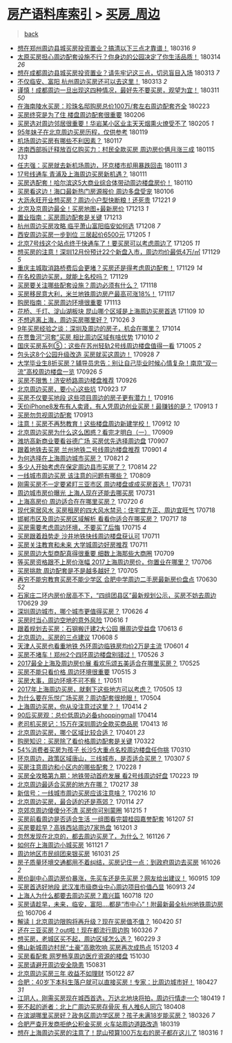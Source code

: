 [房产语料库索引](../../README.md)  > [买房_周边](买房_周边.md)
====
> [back](../README.md)

- [想在郑州周边县城买房投资置业？搞清以下三点才靠谱！](http://jkwz.applinzi.com/ittc/7081066430449845264.html#%E6%83%B3%E5%9C%A8%E9%83%91%E5%B7%9E%E5%91%A8%E8%BE%B9%E5%8E%BF%E5%9F%8E%E4%B9%B0%E6%88%BF%E6%8A%95%E8%B5%84%E7%BD%AE%E4%B8%9A%EF%BC%9F%E6%90%9E%E6%B8%85%E4%BB%A5%E4%B8%8B%E4%B8%89%E7%82%B9%E6%89%8D%E9%9D%A0%E8%B0%B1%EF%BC%81) 180316 *9* 
- [太原买房担心周边配套设施不行？你身边的公园决定了你生活品质！](http://jkwz.applinzi.com/ittc/7080253072221930502.html#%E5%A4%AA%E5%8E%9F%E4%B9%B0%E6%88%BF%E6%8B%85%E5%BF%83%E5%91%A8%E8%BE%B9%E9%85%8D%E5%A5%97%E8%AE%BE%E6%96%BD%E4%B8%8D%E8%A1%8C%EF%BC%9F%E4%BD%A0%E8%BA%AB%E8%BE%B9%E7%9A%84%E5%85%AC%E5%9B%AD%E5%86%B3%E5%AE%9A%E4%BA%86%E4%BD%A0%E7%94%9F%E6%B4%BB%E5%93%81%E8%B4%A8%EF%BC%81) 180314 *26* 
- [想在成都周边县城买房投资置业？请先牢记这三点，切忌盲目入场](http://jkwz.applinzi.com/ittc/7079947279241053190.html#%E6%83%B3%E5%9C%A8%E6%88%90%E9%83%BD%E5%91%A8%E8%BE%B9%E5%8E%BF%E5%9F%8E%E4%B9%B0%E6%88%BF%E6%8A%95%E8%B5%84%E7%BD%AE%E4%B8%9A%EF%BC%9F%E8%AF%B7%E5%85%88%E7%89%A2%E8%AE%B0%E8%BF%99%E4%B8%89%E7%82%B9%EF%BC%8C%E5%88%87%E5%BF%8C%E7%9B%B2%E7%9B%AE%E5%85%A5%E5%9C%BA) 180313 *7* 
- [不仅临安、富阳 杭州周边买房还可以去这里！](http://jkwz.applinzi.com/ittc/7079965934251148295.html#%E4%B8%8D%E4%BB%85%E4%B8%B4%E5%AE%89%E3%80%81%E5%AF%8C%E9%98%B3+%E6%9D%AD%E5%B7%9E%E5%91%A8%E8%BE%B9%E4%B9%B0%E6%88%BF%E8%BF%98%E5%8F%AF%E4%BB%A5%E5%8E%BB%E8%BF%99%E9%87%8C%EF%BC%81) 180313 *2* 
- [谨慎！成都周边一旦出现这四种情况，最好先不要买房，观望为宜！](http://jkwz.applinzi.com/ittc/7079124622014678027.html#%E8%B0%A8%E6%85%8E%EF%BC%81%E6%88%90%E9%83%BD%E5%91%A8%E8%BE%B9%E4%B8%80%E6%97%A6%E5%87%BA%E7%8E%B0%E8%BF%99%E5%9B%9B%E7%A7%8D%E6%83%85%E5%86%B5%EF%BC%8C%E6%9C%80%E5%A5%BD%E5%85%88%E4%B8%8D%E8%A6%81%E4%B9%B0%E6%88%BF%EF%BC%8C%E8%A7%82%E6%9C%9B%E4%B8%BA%E5%AE%9C%EF%BC%81) 180311 *50* 
- [在海南陵水买房：珍珠名邸购房总价100万/套左右周边配套齐全](http://jkwz.applinzi.com/ittc/7073342813297443857.html#%E5%9C%A8%E6%B5%B7%E5%8D%97%E9%99%B5%E6%B0%B4%E4%B9%B0%E6%88%BF%EF%BC%9A%E7%8F%8D%E7%8F%A0%E5%90%8D%E9%82%B8%E8%B4%AD%E6%88%BF%E6%80%BB%E4%BB%B7100%E4%B8%87%2F%E5%A5%97%E5%B7%A6%E5%8F%B3%E5%91%A8%E8%BE%B9%E9%85%8D%E5%A5%97%E9%BD%90%E5%85%A8) 180223  
- [买房终究是为了住 楼盘周边配套很重要](http://jkwz.applinzi.com/ittc/7066896524460442640.html#%E4%B9%B0%E6%88%BF%E7%BB%88%E7%A9%B6%E6%98%AF%E4%B8%BA%E4%BA%86%E4%BD%8F+%E6%A5%BC%E7%9B%98%E5%91%A8%E8%BE%B9%E9%85%8D%E5%A5%97%E5%BE%88%E9%87%8D%E8%A6%81) 180206  
- [买房选对周边邻居很重要！华岩某小区业主天天烟熏火燎受不了](http://jkwz.applinzi.com/ittc/7066532900420191239.html#%E4%B9%B0%E6%88%BF%E9%80%89%E5%AF%B9%E5%91%A8%E8%BE%B9%E9%82%BB%E5%B1%85%E5%BE%88%E9%87%8D%E8%A6%81%EF%BC%81%E5%8D%8E%E5%B2%A9%E6%9F%90%E5%B0%8F%E5%8C%BA%E4%B8%9A%E4%B8%BB%E5%A4%A9%E5%A4%A9%E7%83%9F%E7%86%8F%E7%81%AB%E7%87%8E%E5%8F%97%E4%B8%8D%E4%BA%86) 180205 *1* 
- [95年妹子在北京周边买房历程，仅供参考](http://jkwz.applinzi.com/ittc/7059967552036275206.html#95%E5%B9%B4%E5%A6%B9%E5%AD%90%E5%9C%A8%E5%8C%97%E4%BA%AC%E5%91%A8%E8%BE%B9%E4%B9%B0%E6%88%BF%E5%8E%86%E7%A8%8B%EF%BC%8C%E4%BB%85%E4%BE%9B%E5%8F%82%E8%80%83) 180119  
- [机场周边买房有哪些不利因素？](http://jkwz.applinzi.com/ittc/7059654816354010122.html#%E6%9C%BA%E5%9C%BA%E5%91%A8%E8%BE%B9%E4%B9%B0%E6%88%BF%E6%9C%89%E5%93%AA%E4%BA%9B%E4%B8%8D%E5%88%A9%E5%9B%A0%E7%B4%A0%EF%BC%9F) 180117  
- [济南西部拆迁释放百亿购买力：村民全款买房 周边房价俩月涨三成](http://jkwz.applinzi.com/ittc/7058826065428874246.html#%E6%B5%8E%E5%8D%97%E8%A5%BF%E9%83%A8%E6%8B%86%E8%BF%81%E9%87%8A%E6%94%BE%E7%99%BE%E4%BA%BF%E8%B4%AD%E4%B9%B0%E5%8A%9B%EF%BC%9A%E6%9D%91%E6%B0%91%E5%85%A8%E6%AC%BE%E4%B9%B0%E6%88%BF+%E5%91%A8%E8%BE%B9%E6%88%BF%E4%BB%B7%E4%BF%A9%E6%9C%88%E6%B6%A8%E4%B8%89%E6%88%90) 180115 *133* 
- [任志强：买房就去新机场周边，环京楼市却用暴跌回击](http://jkwz.applinzi.com/ittc/7057312057139921930.html#%E4%BB%BB%E5%BF%97%E5%BC%BA%EF%BC%9A%E4%B9%B0%E6%88%BF%E5%B0%B1%E5%8E%BB%E6%96%B0%E6%9C%BA%E5%9C%BA%E5%91%A8%E8%BE%B9%EF%BC%8C%E7%8E%AF%E4%BA%AC%E6%A5%BC%E5%B8%82%E5%8D%B4%E7%94%A8%E6%9A%B4%E8%B7%8C%E5%9B%9E%E5%87%BB) 180111 *3* 
- [17号线通车 青浦及上海周边买房新机遇？](http://jkwz.applinzi.com/ittc/7057135405730628614.html#17%E5%8F%B7%E7%BA%BF%E9%80%9A%E8%BD%A6+%E9%9D%92%E6%B5%A6%E5%8F%8A%E4%B8%8A%E6%B5%B7%E5%91%A8%E8%BE%B9%E4%B9%B0%E6%88%BF%E6%96%B0%E6%9C%BA%E9%81%87%EF%BC%9F) 180111  
- [买房选配套！哈尔滨这5大商业综合体带动周边楼盘房价！](http://jkwz.applinzi.com/ittc/7056864256081789959.html#%E4%B9%B0%E6%88%BF%E9%80%89%E9%85%8D%E5%A5%97%EF%BC%81%E5%93%88%E5%B0%94%E6%BB%A8%E8%BF%995%E5%A4%A7%E5%95%86%E4%B8%9A%E7%BB%BC%E5%90%88%E4%BD%93%E5%B8%A6%E5%8A%A8%E5%91%A8%E8%BE%B9%E6%A5%BC%E7%9B%98%E6%88%BF%E4%BB%B7%EF%BC%81) 180110  
- [买房看这边！海口最新热门房源报价 周边多盘受宠](http://jkwz.applinzi.com/ittc/7055406734527431686.html#%E4%B9%B0%E6%88%BF%E7%9C%8B%E8%BF%99%E8%BE%B9%EF%BC%81%E6%B5%B7%E5%8F%A3%E6%9C%80%E6%96%B0%E7%83%AD%E9%97%A8%E6%88%BF%E6%BA%90%E6%8A%A5%E4%BB%B7+%E5%91%A8%E8%BE%B9%E5%A4%9A%E7%9B%98%E5%8F%97%E5%AE%A0) 180106  
- [大沥永旺开业想买房？周边小户型快断粮！还死贵](http://jkwz.applinzi.com/ittc/7049611053367821329.html#%E5%A4%A7%E6%B2%A5%E6%B0%B8%E6%97%BA%E5%BC%80%E4%B8%9A%E6%83%B3%E4%B9%B0%E6%88%BF%EF%BC%9F%E5%91%A8%E8%BE%B9%E5%B0%8F%E6%88%B7%E5%9E%8B%E5%BF%AB%E6%96%AD%E7%B2%AE%EF%BC%81%E8%BF%98%E6%AD%BB%E8%B4%B5) 171221 *9* 
- [北京及京周边最全！买房地图+最新房价](http://jkwz.applinzi.com/ittc/7046515519664948241.html#%E5%8C%97%E4%BA%AC%E5%8F%8A%E4%BA%AC%E5%91%A8%E8%BE%B9%E6%9C%80%E5%85%A8%EF%BC%81%E4%B9%B0%E6%88%BF%E5%9C%B0%E5%9B%BE%2B%E6%9C%80%E6%96%B0%E6%88%BF%E4%BB%B7) 171213 *1* 
- [置业指南：买房周边配套是关键](http://jkwz.applinzi.com/ittc/7046508603400258576.html#%E7%BD%AE%E4%B8%9A%E6%8C%87%E5%8D%97%EF%BC%9A%E4%B9%B0%E6%88%BF%E5%91%A8%E8%BE%B9%E9%85%8D%E5%A5%97%E6%98%AF%E5%85%B3%E9%94%AE) 171213  
- [杭州周边买房攻略 临平萧山富阳临安如何选](http://jkwz.applinzi.com/ittc/7044713797254644753.html#%E6%9D%AD%E5%B7%9E%E5%91%A8%E8%BE%B9%E4%B9%B0%E6%88%BF%E6%94%BB%E7%95%A5+%E4%B8%B4%E5%B9%B3%E8%90%A7%E5%B1%B1%E5%AF%8C%E9%98%B3%E4%B8%B4%E5%AE%89%E5%A6%82%E4%BD%95%E9%80%89) 171208 *7* 
- [西安周边买房一步到位 三居起价6500元](http://jkwz.applinzi.com/ittc/7043606495856428048.html#%E8%A5%BF%E5%AE%89%E5%91%A8%E8%BE%B9%E4%B9%B0%E6%88%BF%E4%B8%80%E6%AD%A5%E5%88%B0%E4%BD%8D+%E4%B8%89%E5%B1%85%E8%B5%B7%E4%BB%B76500%E5%85%83) 171205 *1* 
- [北京7号线这个站点终于快通车了！要买房可以考虑周边了](http://jkwz.applinzi.com/ittc/7043522600003699729.html#%E5%8C%97%E4%BA%AC7%E5%8F%B7%E7%BA%BF%E8%BF%99%E4%B8%AA%E7%AB%99%E7%82%B9%E7%BB%88%E4%BA%8E%E5%BF%AB%E9%80%9A%E8%BD%A6%E4%BA%86%EF%BC%81%E8%A6%81%E4%B9%B0%E6%88%BF%E5%8F%AF%E4%BB%A5%E8%80%83%E8%99%91%E5%91%A8%E8%BE%B9%E4%BA%86) 171205 *11* 
- [想买房的注意！深圳12月份预计22个新盘入市，周边均价最低4万/㎡](http://jkwz.applinzi.com/ittc/7041394299072152593.html#%E6%83%B3%E4%B9%B0%E6%88%BF%E7%9A%84%E6%B3%A8%E6%84%8F%EF%BC%81%E6%B7%B1%E5%9C%B312%E6%9C%88%E4%BB%BD%E9%A2%84%E8%AE%A122%E4%B8%AA%E6%96%B0%E7%9B%98%E5%85%A5%E5%B8%82%EF%BC%8C%E5%91%A8%E8%BE%B9%E5%9D%87%E4%BB%B7%E6%9C%80%E4%BD%8E4%E4%B8%87%2F%E3%8E%A1) 171129 *5* 
- [重庆主城取消路桥费后会更堵？买房还是得考虑周边配套！](http://jkwz.applinzi.com/ittc/7041308124047213584.html#%E9%87%8D%E5%BA%86%E4%B8%BB%E5%9F%8E%E5%8F%96%E6%B6%88%E8%B7%AF%E6%A1%A5%E8%B4%B9%E5%90%8E%E4%BC%9A%E6%9B%B4%E5%A0%B5%EF%BC%9F%E4%B9%B0%E6%88%BF%E8%BF%98%E6%98%AF%E5%BE%97%E8%80%83%E8%99%91%E5%91%A8%E8%BE%B9%E9%85%8D%E5%A5%97%EF%BC%81) 171129 *14* 
- [在名校周边买房，就能上名校吗？](http://jkwz.applinzi.com/ittc/7041284896645989392.html#%E5%9C%A8%E5%90%8D%E6%A0%A1%E5%91%A8%E8%BE%B9%E4%B9%B0%E6%88%BF%EF%BC%8C%E5%B0%B1%E8%83%BD%E4%B8%8A%E5%90%8D%E6%A0%A1%E5%90%97%EF%BC%9F) 171129  
- [买房要关注哪些配套设施？周边必须有什么？](http://jkwz.applinzi.com/ittc/7036959696823518224.html#%E4%B9%B0%E6%88%BF%E8%A6%81%E5%85%B3%E6%B3%A8%E5%93%AA%E4%BA%9B%E9%85%8D%E5%A5%97%E8%AE%BE%E6%96%BD%EF%BC%9F%E5%91%A8%E8%BE%B9%E5%BF%85%E9%A1%BB%E6%9C%89%E4%BB%80%E4%B9%88%EF%BC%9F) 171118  
- [买房移民意大利，米兰地铁周边房产最高可涨18%！](http://jkwz.applinzi.com/ittc/7036968203866080272.html#%E4%B9%B0%E6%88%BF%E7%A7%BB%E6%B0%91%E6%84%8F%E5%A4%A7%E5%88%A9%EF%BC%8C%E7%B1%B3%E5%85%B0%E5%9C%B0%E9%93%81%E5%91%A8%E8%BE%B9%E6%88%BF%E4%BA%A7%E6%9C%80%E9%AB%98%E5%8F%AF%E6%B6%A818%25%EF%BC%81) 171117  
- [购房指南：买房周边环境很重要](http://jkwz.applinzi.com/ittc/7035488117610513424.html#%E8%B4%AD%E6%88%BF%E6%8C%87%E5%8D%97%EF%BC%9A%E4%B9%B0%E6%88%BF%E5%91%A8%E8%BE%B9%E7%8E%AF%E5%A2%83%E5%BE%88%E9%87%8D%E8%A6%81) 171113  
- [花桥、千灯、淀山湖板块 昆山哪个区域是上海周边买房首选](http://jkwz.applinzi.com/ittc/7033903623505970193.html#%E8%8A%B1%E6%A1%A5%E3%80%81%E5%8D%83%E7%81%AF%E3%80%81%E6%B7%80%E5%B1%B1%E6%B9%96%E6%9D%BF%E5%9D%97+%E6%98%86%E5%B1%B1%E5%93%AA%E4%B8%AA%E5%8C%BA%E5%9F%9F%E6%98%AF%E4%B8%8A%E6%B5%B7%E5%91%A8%E8%BE%B9%E4%B9%B0%E6%88%BF%E9%A6%96%E9%80%89) 171109 *10* 
- [不想逃离上海，周边买房哪里好？](http://jkwz.applinzi.com/ittc/7028675519338513424.html#%E4%B8%8D%E6%83%B3%E9%80%83%E7%A6%BB%E4%B8%8A%E6%B5%B7%EF%BC%8C%E5%91%A8%E8%BE%B9%E4%B9%B0%E6%88%BF%E5%93%AA%E9%87%8C%E5%A5%BD%EF%BC%9F) 171026 *3* 
- [9年买房经验之谈：深圳及周边的房子，机会在哪里？](http://jkwz.applinzi.com/ittc/7024327762599478288.html#9%E5%B9%B4%E4%B9%B0%E6%88%BF%E7%BB%8F%E9%AA%8C%E4%B9%8B%E8%B0%88%EF%BC%9A%E6%B7%B1%E5%9C%B3%E5%8F%8A%E5%91%A8%E8%BE%B9%E7%9A%84%E6%88%BF%E5%AD%90%EF%BC%8C%E6%9C%BA%E4%BC%9A%E5%9C%A8%E5%93%AA%E9%87%8C%EF%BC%9F) 171014  
- [在贾鲁河“河套”买房 相比周边区域有啥优势](http://jkwz.applinzi.com/ittc/7022794447077770257.html#%E5%9C%A8%E8%B4%BE%E9%B2%81%E6%B2%B3%E2%80%9C%E6%B2%B3%E5%A5%97%E2%80%9D%E4%B9%B0%E6%88%BF+%E7%9B%B8%E6%AF%94%E5%91%A8%E8%BE%B9%E5%8C%BA%E5%9F%9F%E6%9C%89%E5%95%A5%E4%BC%98%E5%8A%BF) 171010 *2* 
- [国庆买房系列⑤：这些在苏州轻轨2号线周边楼盘值得一看](http://jkwz.applinzi.com/ittc/7020815709393912849.html#%E5%9B%BD%E5%BA%86%E4%B9%B0%E6%88%BF%E7%B3%BB%E5%88%97%E2%91%A4%EF%BC%9A%E8%BF%99%E4%BA%9B%E5%9C%A8%E8%8B%8F%E5%B7%9E%E8%BD%BB%E8%BD%A82%E5%8F%B7%E7%BA%BF%E5%91%A8%E8%BE%B9%E6%A5%BC%E7%9B%98%E5%80%BC%E5%BE%97%E4%B8%80%E7%9C%8B) 171005 *2* 
- [包头这8个公园升级改造 买房就买这周边！](http://jkwz.applinzi.com/ittc/7018294354874205200.html#%E5%8C%85%E5%A4%B4%E8%BF%998%E4%B8%AA%E5%85%AC%E5%9B%AD%E5%8D%87%E7%BA%A7%E6%94%B9%E9%80%A0+%E4%B9%B0%E6%88%BF%E5%B0%B1%E4%B9%B0%E8%BF%99%E5%91%A8%E8%BE%B9%EF%BC%81) 170928 *7* 
- [大学毕业生8折买房？辅导员忠告：别让自己毕业时候心情复杂！南京“双一流”高校周边楼盘一览](http://jkwz.applinzi.com/ittc/7017748814109344784.html#%E5%A4%A7%E5%AD%A6%E6%AF%95%E4%B8%9A%E7%94%9F8%E6%8A%98%E4%B9%B0%E6%88%BF%EF%BC%9F%E8%BE%85%E5%AF%BC%E5%91%98%E5%BF%A0%E5%91%8A%EF%BC%9A%E5%88%AB%E8%AE%A9%E8%87%AA%E5%B7%B1%E6%AF%95%E4%B8%9A%E6%97%B6%E5%80%99%E5%BF%83%E6%83%85%E5%A4%8D%E6%9D%82%EF%BC%81%E5%8D%97%E4%BA%AC%E2%80%9C%E5%8F%8C%E4%B8%80%E6%B5%81%E2%80%9D%E9%AB%98%E6%A0%A1%E5%91%A8%E8%BE%B9%E6%A5%BC%E7%9B%98%E4%B8%80%E8%A7%88) 170926 *5* 
- [买房不限售！济安桥路周边楼盘推荐](http://jkwz.applinzi.com/ittc/7017650320442917904.html#%E4%B9%B0%E6%88%BF%E4%B8%8D%E9%99%90%E5%94%AE%EF%BC%81%E6%B5%8E%E5%AE%89%E6%A1%A5%E8%B7%AF%E5%91%A8%E8%BE%B9%E6%A5%BC%E7%9B%98%E6%8E%A8%E8%8D%90) 170926  
- [北京周边买房，要小心这些坑](http://jkwz.applinzi.com/ittc/7016297395745457168.html#%E5%8C%97%E4%BA%AC%E5%91%A8%E8%BE%B9%E4%B9%B0%E6%88%BF%EF%BC%8C%E8%A6%81%E5%B0%8F%E5%BF%83%E8%BF%99%E4%BA%9B%E5%9D%91) 170923 *17* 
- [买房不仅要买地段 这些项目周边的房子更有潜力！](http://jkwz.applinzi.com/ittc/7013102955639866384.html#%E4%B9%B0%E6%88%BF%E4%B8%8D%E4%BB%85%E8%A6%81%E4%B9%B0%E5%9C%B0%E6%AE%B5+%E8%BF%99%E4%BA%9B%E9%A1%B9%E7%9B%AE%E5%91%A8%E8%BE%B9%E7%9A%84%E6%88%BF%E5%AD%90%E6%9B%B4%E6%9C%89%E6%BD%9C%E5%8A%9B%EF%BC%81) 170916  
- [天价iPhone8发布有人卖肾，有人凭周边创业买房！最赚钱的是？](http://jkwz.applinzi.com/ittc/7012816155759346704.html#%E5%A4%A9%E4%BB%B7iPhone8%E5%8F%91%E5%B8%83%E6%9C%89%E4%BA%BA%E5%8D%96%E8%82%BE%EF%BC%8C%E6%9C%89%E4%BA%BA%E5%87%AD%E5%91%A8%E8%BE%B9%E5%88%9B%E4%B8%9A%E4%B9%B0%E6%88%BF%EF%BC%81%E6%9C%80%E8%B5%9A%E9%92%B1%E7%9A%84%E6%98%AF%EF%BC%9F) 170913 *1* 
- [买房勿忽视周边配套](http://jkwz.applinzi.com/ittc/7012799210523722769.html#%E4%B9%B0%E6%88%BF%E5%8B%BF%E5%BF%BD%E8%A7%86%E5%91%A8%E8%BE%B9%E9%85%8D%E5%A5%97) 170913  
- [注意！买房不再愁教育！这些楼盘周边新建学校！](http://jkwz.applinzi.com/ittc/7012210028138988560.html#%E6%B3%A8%E6%84%8F%EF%BC%81%E4%B9%B0%E6%88%BF%E4%B8%8D%E5%86%8D%E6%84%81%E6%95%99%E8%82%B2%EF%BC%81%E8%BF%99%E4%BA%9B%E6%A5%BC%E7%9B%98%E5%91%A8%E8%BE%B9%E6%96%B0%E5%BB%BA%E5%AD%A6%E6%A0%A1%EF%BC%81) 170912 *10* 
- [北京周边买房为什么这么困惑？看完才明白（一）](http://jkwz.applinzi.com/ittc/7011327352024597521.html#%E5%8C%97%E4%BA%AC%E5%91%A8%E8%BE%B9%E4%B9%B0%E6%88%BF%E4%B8%BA%E4%BB%80%E4%B9%88%E8%BF%99%E4%B9%88%E5%9B%B0%E6%83%91%EF%BC%9F%E7%9C%8B%E5%AE%8C%E6%89%8D%E6%98%8E%E7%99%BD%EF%BC%88%E4%B8%80%EF%BC%89) 170909  
- [潍坊高新商业要看谷德广场 买房优先选择周边盘](http://jkwz.applinzi.com/ittc/7010486192070722577.html#%E6%BD%8D%E5%9D%8A%E9%AB%98%E6%96%B0%E5%95%86%E4%B8%9A%E8%A6%81%E7%9C%8B%E8%B0%B7%E5%BE%B7%E5%B9%BF%E5%9C%BA+%E4%B9%B0%E6%88%BF%E4%BC%98%E5%85%88%E9%80%89%E6%8B%A9%E5%91%A8%E8%BE%B9%E7%9B%98) 170907  
- [跟着地铁去买房 兰州地铁二号线周边楼盘推荐](http://jkwz.applinzi.com/ittc/7008270731811750929.html#%E8%B7%9F%E7%9D%80%E5%9C%B0%E9%93%81%E5%8E%BB%E4%B9%B0%E6%88%BF+%E5%85%B0%E5%B7%9E%E5%9C%B0%E9%93%81%E4%BA%8C%E5%8F%B7%E7%BA%BF%E5%91%A8%E8%BE%B9%E6%A5%BC%E7%9B%98%E6%8E%A8%E8%8D%90) 170901 *4* 
- [为何选择在上海周边城市买房？](http://jkwz.applinzi.com/ittc/7004296433736614928.html#%E4%B8%BA%E4%BD%95%E9%80%89%E6%8B%A9%E5%9C%A8%E4%B8%8A%E6%B5%B7%E5%91%A8%E8%BE%B9%E5%9F%8E%E5%B8%82%E4%B9%B0%E6%88%BF%EF%BC%9F) 170821 *2* 
- [多少人开始考虑在保定周边县市买房了？](http://jkwz.applinzi.com/ittc/7001704733495264273.html#%E5%A4%9A%E5%B0%91%E4%BA%BA%E5%BC%80%E5%A7%8B%E8%80%83%E8%99%91%E5%9C%A8%E4%BF%9D%E5%AE%9A%E5%91%A8%E8%BE%B9%E5%8E%BF%E5%B8%82%E4%B9%B0%E6%88%BF%E4%BA%86%EF%BC%9F) 170814 *22* 
- [一线城市周边买房 该注意的问题有哪些？](http://jkwz.applinzi.com/ittc/6999735269799232528.html#%E4%B8%80%E7%BA%BF%E5%9F%8E%E5%B8%82%E5%91%A8%E8%BE%B9%E4%B9%B0%E6%88%BF+%E8%AF%A5%E6%B3%A8%E6%84%8F%E7%9A%84%E9%97%AE%E9%A2%98%E6%9C%89%E5%93%AA%E4%BA%9B%EF%BC%9F) 170809  
- [刚需买房不一定要紧盯三亚市区 周边楼盘或成买房首选！](http://jkwz.applinzi.com/ittc/6996428720645342224.html#%E5%88%9A%E9%9C%80%E4%B9%B0%E6%88%BF%E4%B8%8D%E4%B8%80%E5%AE%9A%E8%A6%81%E7%B4%A7%E7%9B%AF%E4%B8%89%E4%BA%9A%E5%B8%82%E5%8C%BA+%E5%91%A8%E8%BE%B9%E6%A5%BC%E7%9B%98%E6%88%96%E6%88%90%E4%B9%B0%E6%88%BF%E9%A6%96%E9%80%89%EF%BC%81) 170731  
- [周边城市房价曝光 上海人现在还能去哪买房](http://jkwz.applinzi.com/ittc/6996393682172118032.html#%E5%91%A8%E8%BE%B9%E5%9F%8E%E5%B8%82%E6%88%BF%E4%BB%B7%E6%9B%9D%E5%85%89+%E4%B8%8A%E6%B5%B7%E4%BA%BA%E7%8E%B0%E5%9C%A8%E8%BF%98%E8%83%BD%E5%8E%BB%E5%93%AA%E4%B9%B0%E6%88%BF) 170731  
- [上海高房价 周边适合在在哪里买房？](http://jkwz.applinzi.com/ittc/6992388991507498000.html#%E4%B8%8A%E6%B5%B7%E9%AB%98%E6%88%BF%E4%BB%B7+%E5%91%A8%E8%BE%B9%E9%80%82%E5%90%88%E5%9C%A8%E5%9C%A8%E5%93%AA%E9%87%8C%E4%B9%B0%E6%88%BF%EF%BC%9F) 170720 *6* 
- [现代家居风水 买房租房的四大风水禁忌：住宅宜方正、周边宜旺气](http://jkwz.applinzi.com/ittc/6991730422680388625.html#%E7%8E%B0%E4%BB%A3%E5%AE%B6%E5%B1%85%E9%A3%8E%E6%B0%B4+%E4%B9%B0%E6%88%BF%E7%A7%9F%E6%88%BF%E7%9A%84%E5%9B%9B%E5%A4%A7%E9%A3%8E%E6%B0%B4%E7%A6%81%E5%BF%8C%EF%BC%9A%E4%BD%8F%E5%AE%85%E5%AE%9C%E6%96%B9%E6%AD%A3%E3%80%81%E5%91%A8%E8%BE%B9%E5%AE%9C%E6%97%BA%E6%B0%94) 170718  
- [邯郸市区及周边买房区域解析 看看你适合在哪买房？](http://jkwz.applinzi.com/ittc/6991295596047369232.html#%E9%82%AF%E9%83%B8%E5%B8%82%E5%8C%BA%E5%8F%8A%E5%91%A8%E8%BE%B9%E4%B9%B0%E6%88%BF%E5%8C%BA%E5%9F%9F%E8%A7%A3%E6%9E%90+%E7%9C%8B%E7%9C%8B%E4%BD%A0%E9%80%82%E5%90%88%E5%9C%A8%E5%93%AA%E4%B9%B0%E6%88%BF%EF%BC%9F) 170717 *18* 
- [买房需要考虑周边环境，不要买了后悔](http://jkwz.applinzi.com/ittc/6990488971942298641.html#%E4%B9%B0%E6%88%BF%E9%9C%80%E8%A6%81%E8%80%83%E8%99%91%E5%91%A8%E8%BE%B9%E7%8E%AF%E5%A2%83%EF%BC%8C%E4%B8%8D%E8%A6%81%E4%B9%B0%E4%BA%86%E5%90%8E%E6%82%94) 170715 *4* 
- [买房跟着趋势走 沙井地铁快线周边楼盘获认可](http://jkwz.applinzi.com/ittc/6989140994673886225.html#%E4%B9%B0%E6%88%BF%E8%B7%9F%E7%9D%80%E8%B6%8B%E5%8A%BF%E8%B5%B0+%E6%B2%99%E4%BA%95%E5%9C%B0%E9%93%81%E5%BF%AB%E7%BA%BF%E5%91%A8%E8%BE%B9%E6%A5%BC%E7%9B%98%E8%8E%B7%E8%AE%A4%E5%8F%AF) 170711  
- [买房关注教育和未来 大学城周边好房推荐](http://jkwz.applinzi.com/ittc/6988910637915571217.html#%E4%B9%B0%E6%88%BF%E5%85%B3%E6%B3%A8%E6%95%99%E8%82%B2%E5%92%8C%E6%9C%AA%E6%9D%A5+%E5%A4%A7%E5%AD%A6%E5%9F%8E%E5%91%A8%E8%BE%B9%E5%A5%BD%E6%88%BF%E6%8E%A8%E8%8D%90) 170711  
- [买房周边大型商配真得很重要 细数上海那些大商圈](http://jkwz.applinzi.com/ittc/6988272030649418768.html#%E4%B9%B0%E6%88%BF%E5%91%A8%E8%BE%B9%E5%A4%A7%E5%9E%8B%E5%95%86%E9%85%8D%E7%9C%9F%E5%BE%97%E5%BE%88%E9%87%8D%E8%A6%81+%E7%BB%86%E6%95%B0%E4%B8%8A%E6%B5%B7%E9%82%A3%E4%BA%9B%E5%A4%A7%E5%95%86%E5%9C%88) 170709  
- [等买房资格跟不上房价涨幅 2017上海周边房价，你置业在哪里？](http://jkwz.applinzi.com/ittc/6987205598650041348.html#%E7%AD%89%E4%B9%B0%E6%88%BF%E8%B5%84%E6%A0%BC%E8%B7%9F%E4%B8%8D%E4%B8%8A%E6%88%BF%E4%BB%B7%E6%B6%A8%E5%B9%85+2017%E4%B8%8A%E6%B5%B7%E5%91%A8%E8%BE%B9%E6%88%BF%E4%BB%B7%EF%BC%8C%E4%BD%A0%E7%BD%AE%E4%B8%9A%E5%9C%A8%E5%93%AA%E9%87%8C%EF%BC%9F) 170706  
- [买房挑款 周边配套是不是越多越好？](http://jkwz.applinzi.com/ittc/6986736706827846672.html#%E4%B9%B0%E6%88%BF%E6%8C%91%E6%AC%BE+%E5%91%A8%E8%BE%B9%E9%85%8D%E5%A5%97%E6%98%AF%E4%B8%8D%E6%98%AF%E8%B6%8A%E5%A4%9A%E8%B6%8A%E5%A5%BD%EF%BC%9F) 170705  
- [再穷不能穷教育买房不能少学区 合肥中学周边二手房最新房价盘点](http://jkwz.applinzi.com/ittc/6985007510061581317.html#%E5%86%8D%E7%A9%B7%E4%B8%8D%E8%83%BD%E7%A9%B7%E6%95%99%E8%82%B2%E4%B9%B0%E6%88%BF%E4%B8%8D%E8%83%BD%E5%B0%91%E5%AD%A6%E5%8C%BA+%E5%90%88%E8%82%A5%E4%B8%AD%E5%AD%A6%E5%91%A8%E8%BE%B9%E4%BA%8C%E6%89%8B%E6%88%BF%E6%9C%80%E6%96%B0%E6%88%BF%E4%BB%B7%E7%9B%98%E7%82%B9) 170630 *52* 
- [石家庄二环内房价居高不下，“四组团县区”最新规划公示，买房不妨去周边](http://jkwz.applinzi.com/ittc/6984524784367830020.html#%E7%9F%B3%E5%AE%B6%E5%BA%84%E4%BA%8C%E7%8E%AF%E5%86%85%E6%88%BF%E4%BB%B7%E5%B1%85%E9%AB%98%E4%B8%8D%E4%B8%8B%EF%BC%8C%E2%80%9C%E5%9B%9B%E7%BB%84%E5%9B%A2%E5%8E%BF%E5%8C%BA%E2%80%9D%E6%9C%80%E6%96%B0%E8%A7%84%E5%88%92%E5%85%AC%E7%A4%BA%EF%BC%8C%E4%B9%B0%E6%88%BF%E4%B8%8D%E5%A6%A8%E5%8E%BB%E5%91%A8%E8%BE%B9) 170629 *39* 
- [深圳周边城市，哪个城市更值得买房？](http://jkwz.applinzi.com/ittc/6983487869069820932.html#%E6%B7%B1%E5%9C%B3%E5%91%A8%E8%BE%B9%E5%9F%8E%E5%B8%82%EF%BC%8C%E5%93%AA%E4%B8%AA%E5%9F%8E%E5%B8%82%E6%9B%B4%E5%80%BC%E5%BE%97%E4%B9%B0%E6%88%BF%EF%BC%9F) 170626 *4* 
- [买房时当心周边空地的意外风险](http://jkwz.applinzi.com/ittc/6979823233124533253.html#%E4%B9%B0%E6%88%BF%E6%97%B6%E5%BD%93%E5%BF%83%E5%91%A8%E8%BE%B9%E7%A9%BA%E5%9C%B0%E7%9A%84%E6%84%8F%E5%A4%96%E9%A3%8E%E9%99%A9) 170616 *1* 
- [跟着规划去买房：石钢搬迁建2大公园 曝周边受益盘](http://jkwz.applinzi.com/ittc/6978721855551570949.html#%E8%B7%9F%E7%9D%80%E8%A7%84%E5%88%92%E5%8E%BB%E4%B9%B0%E6%88%BF%EF%BC%9A%E7%9F%B3%E9%92%A2%E6%90%AC%E8%BF%81%E5%BB%BA2%E5%A4%A7%E5%85%AC%E5%9B%AD+%E6%9B%9D%E5%91%A8%E8%BE%B9%E5%8F%97%E7%9B%8A%E7%9B%98) 170613 *6* 
- [北京周边，买房的三点建议](http://jkwz.applinzi.com/ittc/6976921278509220869.html#%E5%8C%97%E4%BA%AC%E5%91%A8%E8%BE%B9%EF%BC%8C%E4%B9%B0%E6%88%BF%E7%9A%84%E4%B8%89%E7%82%B9%E5%BB%BA%E8%AE%AE) 170608 *5* 
- [天津人买房也看重地铁 外环周边临铁房均价2万是主流](http://jkwz.applinzi.com/ittc/6974244087770121220.html#%E5%A4%A9%E6%B4%A5%E4%BA%BA%E4%B9%B0%E6%88%BF%E4%B9%9F%E7%9C%8B%E9%87%8D%E5%9C%B0%E9%93%81+%E5%A4%96%E7%8E%AF%E5%91%A8%E8%BE%B9%E4%B8%B4%E9%93%81%E6%88%BF%E5%9D%87%E4%BB%B72%E4%B8%87%E6%98%AF%E4%B8%BB%E6%B5%81) 170601 *4* 
- [买房不堵车！郑州2个四环周边楼盘别错过！](http://jkwz.applinzi.com/ittc/6971754034959483909.html#%E4%B9%B0%E6%88%BF%E4%B8%8D%E5%A0%B5%E8%BD%A6%EF%BC%81%E9%83%91%E5%B7%9E2%E4%B8%AA%E5%9B%9B%E7%8E%AF%E5%91%A8%E8%BE%B9%E6%A5%BC%E7%9B%98%E5%88%AB%E9%94%99%E8%BF%87%EF%BC%81) 170526 *3* 
- [2017最全上海及周边房价展 看欢乐颂五美适合在哪里买房？](http://jkwz.applinzi.com/ittc/6971565655026304004.html#2017%E6%9C%80%E5%85%A8%E4%B8%8A%E6%B5%B7%E5%8F%8A%E5%91%A8%E8%BE%B9%E6%88%BF%E4%BB%B7%E5%B1%95+%E7%9C%8B%E6%AC%A2%E4%B9%90%E9%A2%82%E4%BA%94%E7%BE%8E%E9%80%82%E5%90%88%E5%9C%A8%E5%93%AA%E9%87%8C%E4%B9%B0%E6%88%BF%EF%BC%9F) 170525  
- [买房不能只看价格 周边环境很重要](http://jkwz.applinzi.com/ittc/6967893849279038469.html#%E4%B9%B0%E6%88%BF%E4%B8%8D%E8%83%BD%E5%8F%AA%E7%9C%8B%E4%BB%B7%E6%A0%BC+%E5%91%A8%E8%BE%B9%E7%8E%AF%E5%A2%83%E5%BE%88%E9%87%8D%E8%A6%81) 170515 *3* 
- [买房大事，周边环境不可不察！](http://jkwz.applinzi.com/ittc/6966467155372540933.html#%E4%B9%B0%E6%88%BF%E5%A4%A7%E4%BA%8B%EF%BC%8C%E5%91%A8%E8%BE%B9%E7%8E%AF%E5%A2%83%E4%B8%8D%E5%8F%AF%E4%B8%8D%E5%AF%9F%EF%BC%81) 170511  
- [2017年上海周边买房，就剩下这些地方可以考虑？](http://jkwz.applinzi.com/ittc/6964190415388410885.html#2017%E5%B9%B4%E4%B8%8A%E6%B5%B7%E5%91%A8%E8%BE%B9%E4%B9%B0%E6%88%BF%EF%BC%8C%E5%B0%B1%E5%89%A9%E4%B8%8B%E8%BF%99%E4%BA%9B%E5%9C%B0%E6%96%B9%E5%8F%AF%E4%BB%A5%E8%80%83%E8%99%91%EF%BC%9F) 170505 *13* 
- [为什么要在乐悦广场买房？周边配套很抢眼！](http://jkwz.applinzi.com/ittc/6963696136354268165.html#%E4%B8%BA%E4%BB%80%E4%B9%88%E8%A6%81%E5%9C%A8%E4%B9%90%E6%82%A6%E5%B9%BF%E5%9C%BA%E4%B9%B0%E6%88%BF%EF%BC%9F%E5%91%A8%E8%BE%B9%E9%85%8D%E5%A5%97%E5%BE%88%E6%8A%A2%E7%9C%BC%EF%BC%81) 170504  
- [上海周边买房，你从没注意过这里？！](http://jkwz.applinzi.com/ittc/6956424369315251205.html#%E4%B8%8A%E6%B5%B7%E5%91%A8%E8%BE%B9%E4%B9%B0%E6%88%BF%EF%BC%8C%E4%BD%A0%E4%BB%8E%E6%B2%A1%E6%B3%A8%E6%84%8F%E8%BF%87%E8%BF%99%E9%87%8C%EF%BC%9F%EF%BC%81) 170414 *2* 
- [90后买房观：总价低周边必备shoppingmall](http://jkwz.applinzi.com/ittc/6956412818269144069.html#90%E5%90%8E%E4%B9%B0%E6%88%BF%E8%A7%82%EF%BC%9A%E6%80%BB%E4%BB%B7%E4%BD%8E%E5%91%A8%E8%BE%B9%E5%BF%85%E5%A4%87shoppingmall) 170414  
- [老司机买房记：15万在深圳周边全款买商品房](http://jkwz.applinzi.com/ittc/6955698384957604869.html#%E8%80%81%E5%8F%B8%E6%9C%BA%E4%B9%B0%E6%88%BF%E8%AE%B0%EF%BC%9A15%E4%B8%87%E5%9C%A8%E6%B7%B1%E5%9C%B3%E5%91%A8%E8%BE%B9%E5%85%A8%E6%AC%BE%E4%B9%B0%E5%95%86%E5%93%81%E6%88%BF) 170413 *16* 
- [北京周边买房，哪个区域比较合适？](http://jkwz.applinzi.com/ittc/6951709118191633412.html#%E5%8C%97%E4%BA%AC%E5%91%A8%E8%BE%B9%E4%B9%B0%E6%88%BF%EF%BC%8C%E5%93%AA%E4%B8%AA%E5%8C%BA%E5%9F%9F%E6%AF%94%E8%BE%83%E5%90%88%E9%80%82%EF%BC%9F) 170401 *23* 
- [购房知识：买房除了看价格周边配套是关键](http://jkwz.applinzi.com/ittc/6947991479694918660.html#%E8%B4%AD%E6%88%BF%E7%9F%A5%E8%AF%86%EF%BC%9A%E4%B9%B0%E6%88%BF%E9%99%A4%E4%BA%86%E7%9C%8B%E4%BB%B7%E6%A0%BC%E5%91%A8%E8%BE%B9%E9%85%8D%E5%A5%97%E6%98%AF%E5%85%B3%E9%94%AE) 170322  
- [54%消费者买房为孩子 长沙5大重点名校周边楼盘任你挑](http://jkwz.applinzi.com/ittc/6943317281852621829.html#54%25%E6%B6%88%E8%B4%B9%E8%80%85%E4%B9%B0%E6%88%BF%E4%B8%BA%E5%AD%A9%E5%AD%90+%E9%95%BF%E6%B2%995%E5%A4%A7%E9%87%8D%E7%82%B9%E5%90%8D%E6%A0%A1%E5%91%A8%E8%BE%B9%E6%A5%BC%E7%9B%98%E4%BB%BB%E4%BD%A0%E6%8C%91) 170310  
- [环京周边，政策区域唐山，三线城市，是否适合买房？](http://jkwz.applinzi.com/ittc/6942433899509711876.html#%E7%8E%AF%E4%BA%AC%E5%91%A8%E8%BE%B9%EF%BC%8C%E6%94%BF%E7%AD%96%E5%8C%BA%E5%9F%9F%E5%94%90%E5%B1%B1%EF%BC%8C%E4%B8%89%E7%BA%BF%E5%9F%8E%E5%B8%82%EF%BC%8C%E6%98%AF%E5%90%A6%E9%80%82%E5%90%88%E4%B9%B0%E6%88%BF%EF%BC%9F) 170307 *5* 
- [买房注意周边和小区内的哪些配套？](http://jkwz.applinzi.com/ittc/6939698894903706629.html#%E4%B9%B0%E6%88%BF%E6%B3%A8%E6%84%8F%E5%91%A8%E8%BE%B9%E5%92%8C%E5%B0%8F%E5%8C%BA%E5%86%85%E7%9A%84%E5%93%AA%E4%BA%9B%E9%85%8D%E5%A5%97%EF%BC%9F) 170228 *1* 
- [买房全攻略第九期：地铁带动首府发展 看2号线周边好盘](http://jkwz.applinzi.com/ittc/6937778670008796165.html#%E4%B9%B0%E6%88%BF%E5%85%A8%E6%94%BB%E7%95%A5%E7%AC%AC%E4%B9%9D%E6%9C%9F%EF%BC%9A%E5%9C%B0%E9%93%81%E5%B8%A6%E5%8A%A8%E9%A6%96%E5%BA%9C%E5%8F%91%E5%B1%95+%E7%9C%8B2%E5%8F%B7%E7%BA%BF%E5%91%A8%E8%BE%B9%E5%A5%BD%E7%9B%98) 170223 *19* 
- [北京周边最适合买房的地方在哪？](http://jkwz.applinzi.com/ittc/6935653487131231236.html#%E5%8C%97%E4%BA%AC%E5%91%A8%E8%BE%B9%E6%9C%80%E9%80%82%E5%90%88%E4%B9%B0%E6%88%BF%E7%9A%84%E5%9C%B0%E6%96%B9%E5%9C%A8%E5%93%AA%EF%BC%9F) 170217 *38* 
- [新信号：一线城市周边买房应该注意啥？](http://jkwz.applinzi.com/ittc/6935188444744778756.html#%E6%96%B0%E4%BF%A1%E5%8F%B7%EF%BC%9A%E4%B8%80%E7%BA%BF%E5%9F%8E%E5%B8%82%E5%91%A8%E8%BE%B9%E4%B9%B0%E6%88%BF%E5%BA%94%E8%AF%A5%E6%B3%A8%E6%84%8F%E5%95%A5%EF%BC%9F) 170216 *10* 
- [北京周边买房，最合适的还是燕郊？](http://jkwz.applinzi.com/ittc/6923124263052903428.html#%E5%8C%97%E4%BA%AC%E5%91%A8%E8%BE%B9%E4%B9%B0%E6%88%BF%EF%BC%8C%E6%9C%80%E5%90%88%E9%80%82%E7%9A%84%E8%BF%98%E6%98%AF%E7%87%95%E9%83%8A%EF%BC%9F) 170114 *27* 
- [京郊京周边傻傻分不清 买房你可别蒙圈](http://jkwz.applinzi.com/ittc/6911743650454569989.html#%E4%BA%AC%E9%83%8A%E4%BA%AC%E5%91%A8%E8%BE%B9%E5%82%BB%E5%82%BB%E5%88%86%E4%B8%8D%E6%B8%85+%E4%B9%B0%E6%88%BF%E4%BD%A0%E5%8F%AF%E5%88%AB%E8%92%99%E5%9C%88) 161215 *1* 
- [买房前看周边是否适合生活 一组图看完碧桂园嘉誉配套](http://jkwz.applinzi.com/ittc/6908825550461600772.html#%E4%B9%B0%E6%88%BF%E5%89%8D%E7%9C%8B%E5%91%A8%E8%BE%B9%E6%98%AF%E5%90%A6%E9%80%82%E5%90%88%E7%94%9F%E6%B4%BB+%E4%B8%80%E7%BB%84%E5%9B%BE%E7%9C%8B%E5%AE%8C%E7%A2%A7%E6%A1%82%E5%9B%AD%E5%98%89%E8%AA%89%E9%85%8D%E5%A5%97) 161207 *51* 
- [买房要趁早？高铁西站周边7家热盘](http://jkwz.applinzi.com/ittc/6906688393001305092.html#%E4%B9%B0%E6%88%BF%E8%A6%81%E8%B6%81%E6%97%A9%EF%BC%9F%E9%AB%98%E9%93%81%E8%A5%BF%E7%AB%99%E5%91%A8%E8%BE%B97%E5%AE%B6%E7%83%AD%E7%9B%98) 161201 *3* 
- [忽然发现在北京的，都去周边买房了，为什么？](http://jkwz.applinzi.com/ittc/6904789954646770693.html#%E5%BF%BD%E7%84%B6%E5%8F%91%E7%8E%B0%E5%9C%A8%E5%8C%97%E4%BA%AC%E7%9A%84%EF%BC%8C%E9%83%BD%E5%8E%BB%E5%91%A8%E8%BE%B9%E4%B9%B0%E6%88%BF%E4%BA%86%EF%BC%8C%E4%B8%BA%E4%BB%80%E4%B9%88%EF%BC%9F) 161126 *7* 
- [如何在上海周边小城买房](http://jkwz.applinzi.com/ittc/6902966335918572549.html#%E5%A6%82%E4%BD%95%E5%9C%A8%E4%B8%8A%E6%B5%B7%E5%91%A8%E8%BE%B9%E5%B0%8F%E5%9F%8E%E4%B9%B0%E6%88%BF) 161121 *7* 
- [周边地区市民组团来银买房](http://jkwz.applinzi.com/ittc/6895078406055527429.html#%E5%91%A8%E8%BE%B9%E5%9C%B0%E5%8C%BA%E5%B8%82%E6%B0%91%E7%BB%84%E5%9B%A2%E6%9D%A5%E9%93%B6%E4%B9%B0%E6%88%BF) 161031 *25* 
- [房子质量环境交通都用不着纠结，买房记住一点：到政府周边去买房](http://jkwz.applinzi.com/ittc/6893336552091943941.html#%E6%88%BF%E5%AD%90%E8%B4%A8%E9%87%8F%E7%8E%AF%E5%A2%83%E4%BA%A4%E9%80%9A%E9%83%BD%E7%94%A8%E4%B8%8D%E7%9D%80%E7%BA%A0%E7%BB%93%EF%BC%8C%E4%B9%B0%E6%88%BF%E8%AE%B0%E4%BD%8F%E4%B8%80%E7%82%B9%EF%BC%9A%E5%88%B0%E6%94%BF%E5%BA%9C%E5%91%A8%E8%BE%B9%E5%8E%BB%E4%B9%B0%E6%88%BF) 161026 *2* 
- [房价副中心周边房价暴涨，先买车还是先买房？网友给出建议！](http://jkwz.applinzi.com/ittc/6878177527134159876.html#%E6%88%BF%E4%BB%B7%E5%89%AF%E4%B8%AD%E5%BF%83%E5%91%A8%E8%BE%B9%E6%88%BF%E4%BB%B7%E6%9A%B4%E6%B6%A8%EF%BC%8C%E5%85%88%E4%B9%B0%E8%BD%A6%E8%BF%98%E6%98%AF%E5%85%88%E4%B9%B0%E6%88%BF%EF%BC%9F%E7%BD%91%E5%8F%8B%E7%BB%99%E5%87%BA%E5%BB%BA%E8%AE%AE%EF%BC%81) 160915 *109* 
- [买房首选好地段 武汉准市级商业中心周边项目价值凸显](http://jkwz.applinzi.com/ittc/6877284698631439365.html#%E4%B9%B0%E6%88%BF%E9%A6%96%E9%80%89%E5%A5%BD%E5%9C%B0%E6%AE%B5+%E6%AD%A6%E6%B1%89%E5%87%86%E5%B8%82%E7%BA%A7%E5%95%86%E4%B8%9A%E4%B8%AD%E5%BF%83%E5%91%A8%E8%BE%B9%E9%A1%B9%E7%9B%AE%E4%BB%B7%E5%80%BC%E5%87%B8%E6%98%BE) 160913 *24* 
- [上海人为什么都要去周边买房？嘉兴篇](http://jkwz.applinzi.com/ittc/6856139159877731332.html#%E4%B8%8A%E6%B5%B7%E4%BA%BA%E4%B8%BA%E4%BB%80%E4%B9%88%E9%83%BD%E8%A6%81%E5%8E%BB%E5%91%A8%E8%BE%B9%E4%B9%B0%E6%88%BF%EF%BC%9F%E5%98%89%E5%85%B4%E7%AF%87) 160718 *120* 
- [买房请趁早，未来，临安，富阳....都是“市中心”！附最新最全杭州地铁周边房价](http://jkwz.applinzi.com/ittc/6851795989572355076.html#%E4%B9%B0%E6%88%BF%E8%AF%B7%E8%B6%81%E6%97%A9%EF%BC%8C%E6%9C%AA%E6%9D%A5%EF%BC%8C%E4%B8%B4%E5%AE%89%EF%BC%8C%E5%AF%8C%E9%98%B3....%E9%83%BD%E6%98%AF%E2%80%9C%E5%B8%82%E4%B8%AD%E5%BF%83%E2%80%9D%EF%BC%81%E9%99%84%E6%9C%80%E6%96%B0%E6%9C%80%E5%85%A8%E6%9D%AD%E5%B7%9E%E5%9C%B0%E9%93%81%E5%91%A8%E8%BE%B9%E6%88%BF%E4%BB%B7) 160706 *4* 
- [解读丨北京周边限购将再升级？现在买房值不值？](http://jkwz.applinzi.com/ittc/6823280675620652037.html#%E8%A7%A3%E8%AF%BB%E4%B8%A8%E5%8C%97%E4%BA%AC%E5%91%A8%E8%BE%B9%E9%99%90%E8%B4%AD%E5%B0%86%E5%86%8D%E5%8D%87%E7%BA%A7%EF%BC%9F%E7%8E%B0%E5%9C%A8%E4%B9%B0%E6%88%BF%E5%80%BC%E4%B8%8D%E5%80%BC%EF%BC%9F) 160420 *51* 
- [还在三亚买房？out啦！现在都流行周边购](http://jkwz.applinzi.com/ittc/6813780544944866308.html#%E8%BF%98%E5%9C%A8%E4%B8%89%E4%BA%9A%E4%B9%B0%E6%88%BF%EF%BC%9Fout%E5%95%A6%EF%BC%81%E7%8E%B0%E5%9C%A8%E9%83%BD%E6%B5%81%E8%A1%8C%E5%91%A8%E8%BE%B9%E8%B4%AD) 160326 *7* 
- [想买房，老城区买不起，周边区域怎么选？](http://jkwz.applinzi.com/ittc/6804187948853494789.html#%E6%83%B3%E4%B9%B0%E6%88%BF%EF%BC%8C%E8%80%81%E5%9F%8E%E5%8C%BA%E4%B9%B0%E4%B8%8D%E8%B5%B7%EF%BC%8C%E5%91%A8%E8%BE%B9%E5%8C%BA%E5%9F%9F%E6%80%8E%E4%B9%88%E9%80%89%EF%BC%9F) 160229 *3* 
- [佛山新城周边村民“土豪”高歌吹响 买房再次成热点](http://jkwz.applinzi.com/ittc/6771723250799477765.html#%E4%BD%9B%E5%B1%B1%E6%96%B0%E5%9F%8E%E5%91%A8%E8%BE%B9%E6%9D%91%E6%B0%91%E2%80%9C%E5%9C%9F%E8%B1%AA%E2%80%9D%E9%AB%98%E6%AD%8C%E5%90%B9%E5%93%8D+%E4%B9%B0%E6%88%BF%E5%86%8D%E6%AC%A1%E6%88%90%E7%83%AD%E7%82%B9) 151203 *4* 
- [买房看配套 网罗畅享周边医疗资源的楼盘](http://jkwz.applinzi.com/ittc/6758636081618306052.html#%E4%B9%B0%E6%88%BF%E7%9C%8B%E9%85%8D%E5%A5%97+%E7%BD%91%E7%BD%97%E7%95%85%E4%BA%AB%E5%91%A8%E8%BE%B9%E5%8C%BB%E7%96%97%E8%B5%84%E6%BA%90%E7%9A%84%E6%A5%BC%E7%9B%98) 151030  
- [买房请避开周边安全隐患](http://jkwz.applinzi.com/ittc/6736708744563786756.html#%E4%B9%B0%E6%88%BF%E8%AF%B7%E9%81%BF%E5%BC%80%E5%91%A8%E8%BE%B9%E5%AE%89%E5%85%A8%E9%9A%90%E6%82%A3) 150831  
- [北京周边买房三年 收益不如理财](http://jkwz.applinzi.com/ittc/547650611387089728.html#%E5%8C%97%E4%BA%AC%E5%91%A8%E8%BE%B9%E4%B9%B0%E6%88%BF%E4%B8%89%E5%B9%B4+%E6%94%B6%E7%9B%8A%E4%B8%8D%E5%A6%82%E7%90%86%E8%B4%A2) 150122 *87* 
- [合肥：40岁下本科生落户就可以直接买房！专家：比周边城市好！](http://jkwz.applinzi.com/ittc/7096698337862616080.html#%E5%90%88%E8%82%A5%EF%BC%9A40%E5%B2%81%E4%B8%8B%E6%9C%AC%E7%A7%91%E7%94%9F%E8%90%BD%E6%88%B7%E5%B0%B1%E5%8F%AF%E4%BB%A5%E7%9B%B4%E6%8E%A5%E4%B9%B0%E6%88%BF%EF%BC%81%E4%B8%93%E5%AE%B6%EF%BC%9A%E6%AF%94%E5%91%A8%E8%BE%B9%E5%9F%8E%E5%B8%82%E5%A5%BD%EF%BC%81) 180427 *31* 
- [江阴人，刚需买房现在城西首选，万达北地块将拍，周边行情走一个](http://jkwz.applinzi.com/ittc/7093599247490614289.html#%E6%B1%9F%E9%98%B4%E4%BA%BA%EF%BC%8C%E5%88%9A%E9%9C%80%E4%B9%B0%E6%88%BF%E7%8E%B0%E5%9C%A8%E5%9F%8E%E8%A5%BF%E9%A6%96%E9%80%89%EF%BC%8C%E4%B8%87%E8%BE%BE%E5%8C%97%E5%9C%B0%E5%9D%97%E5%B0%86%E6%8B%8D%EF%BC%8C%E5%91%A8%E8%BE%B9%E8%A1%8C%E6%83%85%E8%B5%B0%E4%B8%80%E4%B8%AA) 180419 *1* 
- [死不起的逝者：北上广周边买房存骨灰 有人推6人同穴](http://jkwz.applinzi.com/ittc/7089582295025714193.html#%E6%AD%BB%E4%B8%8D%E8%B5%B7%E7%9A%84%E9%80%9D%E8%80%85%EF%BC%9A%E5%8C%97%E4%B8%8A%E5%B9%BF%E5%91%A8%E8%BE%B9%E4%B9%B0%E6%88%BF%E5%AD%98%E9%AA%A8%E7%81%B0+%E6%9C%89%E4%BA%BA%E6%8E%A86%E4%BA%BA%E5%90%8C%E7%A9%B4) 180408  
- [在滨湖哪里买房好？政务区周边学区房？孩子未满18岁能买房？](http://jkwz.applinzi.com/ittc/7084925885264430087.html#%E5%9C%A8%E6%BB%A8%E6%B9%96%E5%93%AA%E9%87%8C%E4%B9%B0%E6%88%BF%E5%A5%BD%EF%BC%9F%E6%94%BF%E5%8A%A1%E5%8C%BA%E5%91%A8%E8%BE%B9%E5%AD%A6%E5%8C%BA%E6%88%BF%EF%BC%9F%E5%AD%A9%E5%AD%90%E6%9C%AA%E6%BB%A118%E5%B2%81%E8%83%BD%E4%B9%B0%E6%88%BF%EF%BC%9F) 180326 *7* 
- [合肥严查开发商拒绝公积金买房 火车站周边道路改造](http://jkwz.applinzi.com/ittc/7082117854810080267.html#%E5%90%88%E8%82%A5%E4%B8%A5%E6%9F%A5%E5%BC%80%E5%8F%91%E5%95%86%E6%8B%92%E7%BB%9D%E5%85%AC%E7%A7%AF%E9%87%91%E4%B9%B0%E6%88%BF+%E7%81%AB%E8%BD%A6%E7%AB%99%E5%91%A8%E8%BE%B9%E9%81%93%E8%B7%AF%E6%94%B9%E9%80%A0) 180319  
- [想在上海周边买房的注意了！昆山预算100万左右的房子都在这儿了](http://jkwz.applinzi.com/ittc/7081095691172840458.html#%E6%83%B3%E5%9C%A8%E4%B8%8A%E6%B5%B7%E5%91%A8%E8%BE%B9%E4%B9%B0%E6%88%BF%E7%9A%84%E6%B3%A8%E6%84%8F%E4%BA%86%EF%BC%81%E6%98%86%E5%B1%B1%E9%A2%84%E7%AE%97100%E4%B8%87%E5%B7%A6%E5%8F%B3%E7%9A%84%E6%88%BF%E5%AD%90%E9%83%BD%E5%9C%A8%E8%BF%99%E5%84%BF%E4%BA%86) 180316 *1* 
